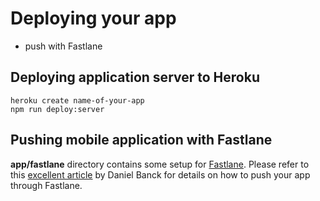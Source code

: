 # Deploying your app

- push with Fastlane

## Deploying application server to Heroku

```
heroku create name-of-your-app
npm run deploy:server
```

## Pushing mobile application with Fastlane 

**app/fastlane** directory contains some setup for [Fastlane](https://github.com/fastlane/fastlane). Please refer to this [excellent article](https://dbanck.svbtle.com/deploying-a-react-native-app-with-fastlane) by Daniel Banck for details on how to push your app through Fastlane. 